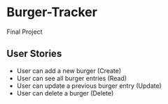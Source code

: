 # Burger-Tracker
Final Project



## User Stories
* User can add a new burger (Create)
* User can see all burger entries (Read)
* User can update a previous burger entry (Update)
* User can delete a burger (Delete)
